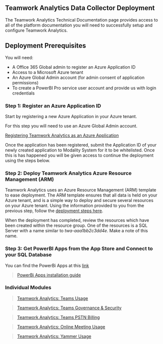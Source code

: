 ## Teamwork Analytics Data Collector Deployment

The Teamwork Analytics Technical Documentation page provides access to all of the platform documentation you will need to successfully setup and configure Teamwork Analytics.

## Deployment Prerequisites

You will need:

- A Office 365 Global admin to register an Azure Application ID
- Access to a Microsoft Azure tenant
- An Azure Global Admin account (for admin consent of application permissions)
- To create a PowerBI Pro service user account and provide us with login credentials

### Step 1: Register an Azure Application ID

Start by registering a new Azure Application in your Azure tenant. 

For this step you will need to use an Azure Global Admin account. 

[Registering Teamwork Analytics as an Azure Application](registerapplication.md)

Once the application has been registered, submit the Application ID of your newly created application to Modality System for it to be whitelisted. Once this is has happened you will be given access to continue the deployment using the steps below.

### Step 2: Deploy Teamwork Analytics Azure Resource Management (ARM)

Teamwork Analytics uses an Azure Resource Management (ARM) template to ease deployment. The ARM template ensures that all data is held on your Azure tenant, and is a simple way to deploy and secure several resources on your Azure tenant. Using the information provided to you from the previous step, follow the [deployment steps here](deploytwa.md).

When the deployment has completed, review the resources which have been created within the resource group. One of the resources is a SQL Server with a name similar to *twa-aaa1bb2c3dd4e*. Make a note of this name.

### Step 3: Get PowerBI Apps from the App Store and Connect to your SQL Database

You can find the PowerBi Apps at this [link](https://modalitysoftware.com/twa) 

>[PowerBi Apps installation guide](PowerBIAppsAdminInstallGuide.md)

### Individual Modules
>[Teamwork Analytics: Teams Usage](ModalityTeamsUsage.md)

>[Teamwork Analytics: Teams Governance & Security](ModalityTeamsGovernanceAndSecurity.md)

>[Teamwork Analytics: Teams PSTN Billing](ModalityPSTNBilling.md)

>[Teamwork Analytics: Online Meeting Usage](ModalityOnlineMeetingUsage.md)

>[Teamwork Analytics: Yammer Usage](ModalityYammerUsage.md)
